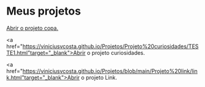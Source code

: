 
 <h1> Meus projetos </h1>

<a href="https://viniciusvcosta.github.io/Projetos/Projeto%20copa/Futebol.html" target="_blank"> Abrir o projeto copa.</a>

<a href="https://viniciusvcosta.github.io/Projetos/Projeto%20curiosidades/TESTE1.html"target="_blank">Abrir o projeto curiosidades.</a>

<a href="https://viniciusvcosta.github.io/Projetos/blob/main/Projeto%20link/link.html"target="_blank">Abrir o projeto Link.</a>
